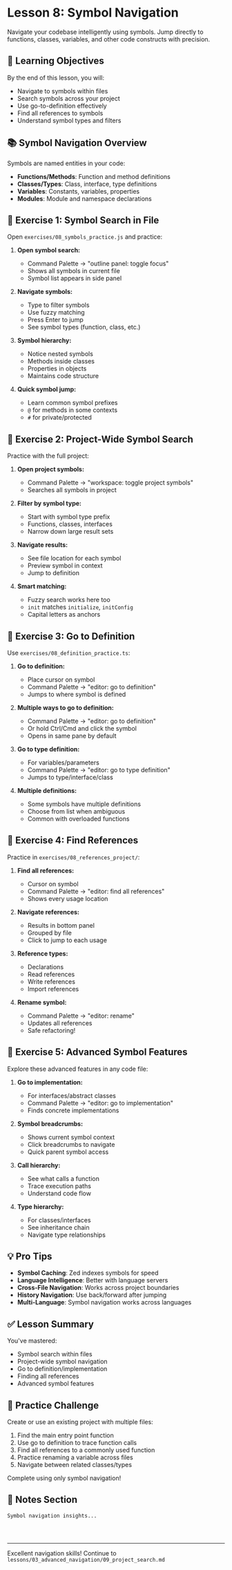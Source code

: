 # Lesson 8: Symbol Navigation

Navigate your codebase intelligently using symbols. Jump directly to functions, classes, variables, and other code constructs with precision.

## 🎯 Learning Objectives

By the end of this lesson, you will:
- Navigate to symbols within files
- Search symbols across your project
- Use go-to-definition effectively
- Find all references to symbols
- Understand symbol types and filters

## 📚 Symbol Navigation Overview

Symbols are named entities in your code:
- **Functions/Methods**: Function and method definitions
- **Classes/Types**: Class, interface, type definitions
- **Variables**: Constants, variables, properties
- **Modules**: Module and namespace declarations

## 🏃 Exercise 1: Symbol Search in File

Open `exercises/08_symbols_practice.js` and practice:

1. **Open symbol search:**
   - Command Palette → "outline panel: toggle focus"
   - Shows all symbols in current file
   - Symbol list appears in side panel

2. **Navigate symbols:**
   - Type to filter symbols
   - Use fuzzy matching
   - Press Enter to jump
   - See symbol types (function, class, etc.)

3. **Symbol hierarchy:**
   - Notice nested symbols
   - Methods inside classes
   - Properties in objects
   - Maintains code structure

4. **Quick symbol jump:**
   - Learn common symbol prefixes
   - `@` for methods in some contexts
   - `#` for private/protected

## 🏃 Exercise 2: Project-Wide Symbol Search

Practice with the full project:

1. **Open project symbols:**
   - Command Palette → "workspace: toggle project symbols"
   - Searches all symbols in project

2. **Filter by symbol type:**
   - Start with symbol type prefix
   - Functions, classes, interfaces
   - Narrow down large result sets

3. **Navigate results:**
   - See file location for each symbol
   - Preview symbol in context
   - Jump to definition

4. **Smart matching:**
   - Fuzzy search works here too
   - `init` matches `initialize`, `initConfig`
   - Capital letters as anchors

## 🏃 Exercise 3: Go to Definition

Use `exercises/08_definition_practice.ts`:

1. **Go to definition:**
   - Place cursor on symbol
   - Command Palette → "editor: go to definition"
   - Jumps to where symbol is defined

2. **Multiple ways to go to definition:**
   - Command Palette → "editor: go to definition"
   - Or hold Ctrl/Cmd and click the symbol
   - Opens in same pane by default

3. **Go to type definition:**
   - For variables/parameters
   - Command Palette → "editor: go to type definition"
   - Jumps to type/interface/class

4. **Multiple definitions:**
   - Some symbols have multiple definitions
   - Choose from list when ambiguous
   - Common with overloaded functions

## 🏃 Exercise 4: Find References

Practice in `exercises/08_references_project/`:

1. **Find all references:**
   - Cursor on symbol
   - Command Palette → "editor: find all references"
   - Shows every usage location

2. **Navigate references:**
   - Results in bottom panel
   - Grouped by file
   - Click to jump to each usage

3. **Reference types:**
   - Declarations
   - Read references
   - Write references
   - Import references

4. **Rename symbol:**
   - Command Palette → "editor: rename"
   - Updates all references
   - Safe refactoring!

## 🏃 Exercise 5: Advanced Symbol Features

Explore these advanced features in any code file:

1. **Go to implementation:**
   - For interfaces/abstract classes
   - Command Palette → "editor: go to implementation"
   - Finds concrete implementations

2. **Symbol breadcrumbs:**
   - Shows current symbol context
   - Click breadcrumbs to navigate
   - Quick parent symbol access

3. **Call hierarchy:**
   - See what calls a function
   - Trace execution paths
   - Understand code flow

4. **Type hierarchy:**
   - For classes/interfaces
   - See inheritance chain
   - Navigate type relationships

## 💡 Pro Tips

- **Symbol Caching**: Zed indexes symbols for speed
- **Language Intelligence**: Better with language servers
- **Cross-File Navigation**: Works across project boundaries
- **History Navigation**: Use back/forward after jumping
- **Multi-Language**: Symbol navigation works across languages

## ✅ Lesson Summary

You've mastered:
- Symbol search within files
- Project-wide symbol navigation
- Go to definition/implementation
- Finding all references
- Advanced symbol features

## 🎯 Practice Challenge

Create or use an existing project with multiple files:
1. Find the main entry point function
2. Use go to definition to trace function calls
3. Find all references to a commonly used function
4. Practice renaming a variable across files
5. Navigate between related classes/types

Complete using only symbol navigation!

## 📝 Notes Section

```
Symbol navigation insights...




```

---

Excellent navigation skills! Continue to `lessons/03_advanced_navigation/09_project_search.md`
